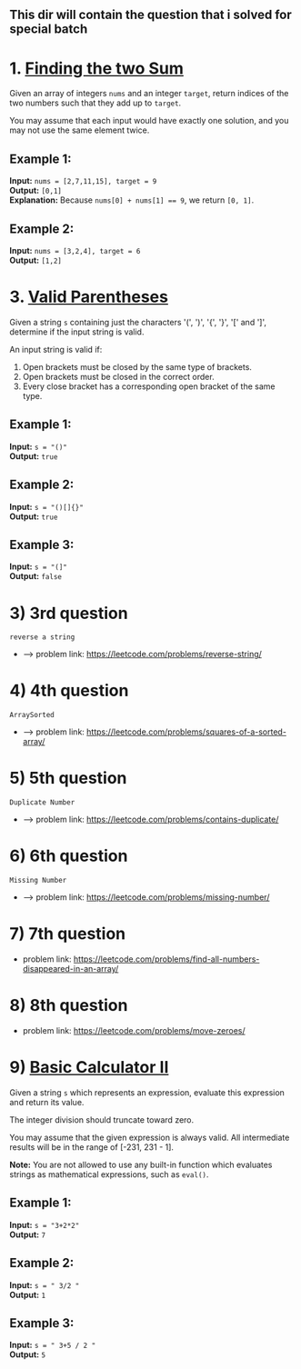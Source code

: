 ## This dir will contain the question that i solved for special batch

# 1. <a href="https://leetcode.com/problems/two-sum/"> Finding the two Sum </a> 
 


Given an array of integers `nums` and an integer `target`, return indices of the two numbers such that they add up to `target`.

You may assume that each input would have exactly one solution, and you may not use the same element twice.

## Example 1:

**Input:** `nums = [2,7,11,15], target = 9`  
**Output:** `[0,1]`  
**Explanation:** Because `nums[0] + nums[1] == 9`, we return `[0, 1]`.

## Example 2:

**Input:** `nums = [3,2,4], target = 6`  
**Output:** `[1,2]`

#
   
 # 3. [Valid Parentheses](https://leetcode.com/problems/valid-parentheses/)

Given a string `s` containing just the characters '(', ')', '{', '}', '[' and ']', determine if the input string is valid.

An input string is valid if:

1. Open brackets must be closed by the same type of brackets.
2. Open brackets must be closed in the correct order.
3. Every close bracket has a corresponding open bracket of the same type.

## Example 1:

**Input:** `s = "()"`  
**Output:** `true`

## Example 2:

**Input:** `s = "()[]{}"`  
**Output:** `true`

## Example 3:

**Input:** `s = "(]"`  
**Output:** `false`

    
# 3) 3rd question
    reverse a string 
*    --> problem link: https://leetcode.com/problems/reverse-string/

# 4) 4th question
    ArraySorted
*  --> problem link: https://leetcode.com/problems/squares-of-a-sorted-array/

# 5) 5th question
    Duplicate Number
*  --> problem link: https://leetcode.com/problems/contains-duplicate/

# 6) 6th question
    Missing Number
* --> problem link: https://leetcode.com/problems/missing-number/

# 7) 7th question
* problem link: https://leetcode.com/problems/find-all-numbers-disappeared-in-an-array/

# 8) 8th question
* problem link: https://leetcode.com/problems/move-zeroes/

# 9)  [ Basic Calculator II](https://leetcode.com/problems/basic-calculator-ii/description/)

Given a string `s` which represents an expression, evaluate this expression and return its value. 

The integer division should truncate toward zero.

You may assume that the given expression is always valid. All intermediate results will be in the range of [-231, 231 - 1].

**Note:** You are not allowed to use any built-in function which evaluates strings as mathematical expressions, such as `eval()`.

## Example 1:

**Input:** `s = "3+2*2"`  
**Output:** `7`

## Example 2:

**Input:** `s = " 3/2 "`  
**Output:** `1`

## Example 3:

**Input:** `s = " 3+5 / 2 "`  
**Output:** `5`

